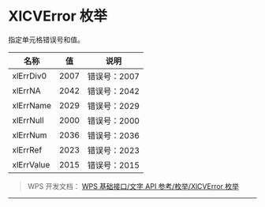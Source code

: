 # XlCVError 枚举

指定单元格错误号和值。

| 名称       | 值   | 说明         |
|------------|------|--------------|
| xlErrDiv0  | 2007 | 错误号：2007 |
| xlErrNA    | 2042 | 错误号：2042 |
| xlErrName  | 2029 | 错误号：2029 |
| xlErrNull  | 2000 | 错误号：2000 |
| xlErrNum   | 2036 | 错误号：2036 |
| xlErrRef   | 2023 | 错误号：2023 |
| xlErrValue | 2015 | 错误号：2015 |

> WPS 开发文档： [WPS 基础接口/文字 API 参考/枚举/XlCVError 枚举](https://qn.cache.wpscdn.cn/encs/doc/office_v19/topics/WPS%20%E5%9F%BA%E7%A1%80%E6%8E%A5%E5%8F%A3/%E6%96%87%E5%AD%97%20API%20%E5%8F%82%E8%80%83/%E6%9E%9A%E4%B8%BE/XlCVError%20%E6%9E%9A%E4%B8%BE.html)

------------------------------------------------------------------------
